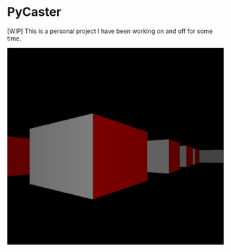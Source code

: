 # PyCaster
[WIP] This is a personal project I have been working on and off for some time.

![](pycaster_demo.png)
